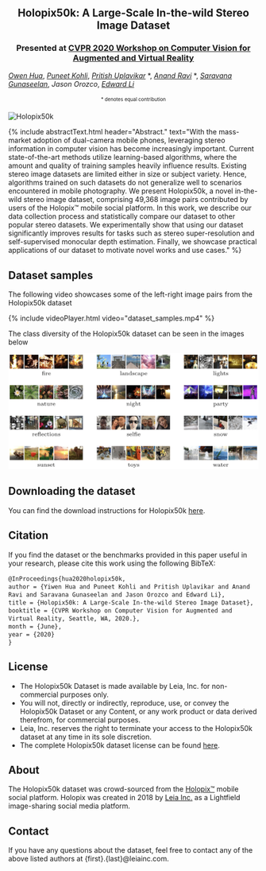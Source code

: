 <center><h2> Holopix50k: A Large-Scale In-the-wild Stereo Image Dataset </h2></center>

<center><h3> Presented at <a href="https://mixedreality.cs.cornell.edu/workshop/2020">CVPR 2020 Workshop on Computer Vision for Augmented and Virtual Reality</a> </h3></center>

[*Owen Hua*](https://www.linkedin.com/in/owen-yiwen-hua/),
[*Puneet Kohli*](https://www.linkedin.com/in/punkohl),
[*Pritish Uplavikar*](https://www.linkedin.com/in/pritishuplavikar) \*,
[*Anand Ravi*](https://www.linkedin.com/in/anandravi24) \*,
[*Saravana Gunaseelan*](https://www.linkedin.com/in/saravanaguna),
*Jason Orozco*,
[*Edward Li*](https://www.linkedin.com/in/edward-li-947a3829/)

<center><sub><sup>* denotes equal contribution</sup></sub></center>

![Holopix50k](https://raw.githubusercontent.com/LeiaInc/holopix50k/gh-pages/images/mosaic.gif "Holopix50k")

{% include abstractText.html header="Abstract." text="With the mass-market adoption of dual-camera mobile phones, leveraging stereo information in computer vision has
    become increasingly important. Current state-of-the-art methods utilize learning-based algorithms, where the
    amount and quality of training samples heavily influence results. Existing stereo image datasets are limited
    either in size or subject variety. Hence, algorithms trained on such datasets do not generalize well to scenarios
    encountered in mobile photography. We present Holopix50k, a novel in-the-wild stereo image dataset, comprising 49,368
    image pairs contributed by users of the Holopix™ mobile social platform. In this work, we describe our data collection
    process and statistically compare our dataset to other popular stereo datasets. We experimentally show that using our
    dataset significantly improves results for tasks such as stereo super-resolution and self-supervised monocular depth
    estimation. Finally, we showcase practical applications of our dataset to motivate novel works and use cases." %}

## Dataset samples

The following video showcases some of the left-right image pairs from the Holopix50k dataset

{% include videoPlayer.html video="dataset_samples.mp4" %}

The class diversity of the Holopix50k dataset can be seen in the images below

![Holopix50k diversity](https://raw.githubusercontent.com/LeiaInc/holopix50k/gh-pages/images/holopix50k_diversity.jpg "Holopix50k diversity")

## Downloading the dataset

You can find the download instructions for Holopix50k [here](https://github.com/LeiaInc/holopix50k/tree/master#downloading-the-dataset).

## Citation

If you find the dataset or the benchmarks provided in this paper useful in your research, please cite this work using
the following BibTeX:

```
@InProceedings{hua2020holopix50k,
author = {Yiwen Hua and Puneet Kohli and Pritish Uplavikar and Anand Ravi and Saravana Gunaseelan and Jason Orozco and Edward Li},
title = {Holopix50k: A Large-Scale In-the-wild Stereo Image Dataset},
booktitle = {CVPR Workshop on Computer Vision for Augmented and Virtual Reality, Seattle, WA, 2020.},
month = {June},
year = {2020}
}
```

## License

* The Holopix50k Dataset is made available by Leia, Inc. for non-commercial purposes only.
* You will not, directly or indirectly, reproduce, use, or convey the Holopix50k Dataset or any Content, or any work product or data derived therefrom, for commercial purposes.
* Leia, Inc. reserves the right to terminate your access to the Holopix50k dataset at any time in its sole discretion.
* The complete Holopix50k dataset license can be found [here](https://leiainc.github.com/holopix50k/LICENSE).

## About

The Holopix50k dataset was crowd-sourced from the [Holopix™](https://www.holopix.com/) mobile social platform. Holopix was created in 2018 by
[Leia Inc.](https://www.leiainc.com/) as a Lightfield image-sharing social media platform.

## Contact

If you have any questions about the dataset, feel free to contact any of the above listed authors at
{first}.{last}@leiainc.com.

